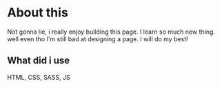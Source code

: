 # About this

Not gonna lie, i really enjoy building this page. I learn so much new thing. well even tho I'm still bad at designing a page. I will do my best!

## What did i use

HTML, CSS, SASS, JS
